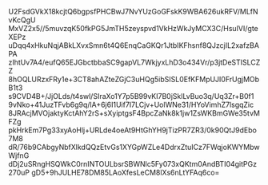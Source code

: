 U2FsdGVkX18kcjtQ6bgpsfPHCBwJ7NvYUzGoGFskK9WBA626ukRFV/MLfNvKcQgU
MxVZ2x5//5muvzqK50fkPG5JmTH5zeyspvd1VkHzWkJyMCX3C/HsuIVI/gteXEPz
uDqq4xHkuNqjABkLXvxSmn6t4Q6EnqCaGKQr1JtbIKFhsnf8QJzcjIL2xafzBAPA
zIhtUv7A4/eufQ65EJGbctbbaSC9gapVL7WkjyxLhD3o434Vr/p3jtDeSTISLCZZ
8hOQLURzxFRy1e+3CT8ahAZteZGjC3uHQg5ibSISL0EfKFMpUJI0FrUgjMObB1t3
s9CVD4B+/JjOLds/t4swl/SIraXo1Y7p5B99vKI7B0jSklLvBuo3q/Uq3Zr+B0f1
9vNko+41JuzTFvb6g9q/lA+6j6I1Uif7I7LCjv+UolWNe31/HYoVimhZ7lsgqZic
8JRAcjMVOjaktyKctAhY2rS+sXyiptgsF4BpcZaNk8k1jw1ZsWKBmGWe35tvMFZg
pkHrkEm7Pg33xyAoHlj+URLde4oeAt9HtGhYH9jTizPR7ZR3/0k90QtJ9dEbo7M8
dR/76b9CAbgyNbfXlkdQQzEtvGs1XYGpWZLe4DdrxZtuICz7FWqjoKWYMbwWjfnG
dDj2uSRngHSQWkC0rnINTOULbsrSBWNlc5Fy073xQKtm0AndBTI04gitPGz270uP
gD5+9hJULHE78DM85LAoXfesLeCM8lXs6nLtYFAq6co=
